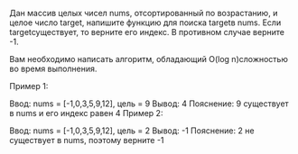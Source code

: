 Дан массив целых чисел nums, отсортированный по возрастанию, и целое число target, напишите функцию для поиска targetв nums. Если targetсуществует, то верните его индекс. В противном случае верните -1.

Вам необходимо написать алгоритм, обладающий O(log n)сложностью во время выполнения.

Пример 1:

Ввод: nums = [-1,0,3,5,9,12], цель = 9
Вывод: 4
Пояснение: 9 существует в nums и его индекс равен 4
Пример 2:

Ввод: nums = [-1,0,3,5,9,12], цель = 2
Вывод: -1
Пояснение: 2 не существует в nums, поэтому верните -1

